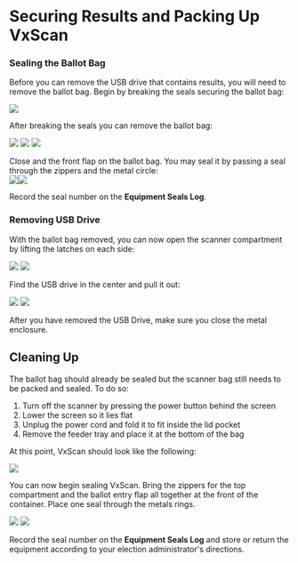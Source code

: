 # Securing Results and Packing Up VxScan

### Sealing the Ballot Bag

Before you can remove the USB drive that contains results, you will need to remove the ballot bag. Begin by breaking the seals securing the ballot bag:

![](../../.gitbook/assets/IMG\_5073.jpg)

After breaking the seals you can remove the ballot bag:

![](<../../.gitbook/assets/IMG\_5081 (1).jpeg>) ![](<../../.gitbook/assets/IMG\_5082 (1).jpeg>) ![](<../../.gitbook/assets/IMG\_5083 (1).jpeg>)

Close and the front flap on the ballot bag. You may seal it by passing a seal through the zippers and the metal circle:\
![](<../../.gitbook/assets/image (215).png>)![](<../../.gitbook/assets/image (172).png>)

Record the seal number on the **Equipment Seals Log**.

### Removing USB Drive

With the ballot bag removed, you can now open the scanner compartment by lifting the latches on each side:

![](../../.gitbook/assets/IMG\_5096.jpeg) ![](../../.gitbook/assets/IMG\_5097.jpeg)

Find the USB drive in the center and pull it out:

![](../../.gitbook/assets/IMG\_5064.jpeg) ![](../../.gitbook/assets/IMG\_5072.jpeg)

After you have removed the USB Drive, make sure you close the metal enclosure.&#x20;

## Cleaning Up

The ballot bag should already be sealed but the scanner bag still needs to be packed and sealed. To do so:

1. Turn off the scanner by pressing the power button behind the screen
2. Lower the screen so it lies flat
3. Unplug the power cord and fold it to fit inside the lid pocket
4. Remove the feeder tray and place it at the bottom of the bag

At this point, VxScan should look like the following:

![](<../../.gitbook/assets/IMG\_5102 (2).jpeg>)

You can now begin sealing VxScan. Bring the zippers for the top compartment and the ballot entry flap all together at the front of the container. Place one seal through the metals rings.

![](<../../.gitbook/assets/image (111).png>) ![](../../.gitbook/assets/IMG\_5104.jpeg)

Record the seal number on the **Equipment Seals Log** and store or return the equipment according to your election administrator's directions.
